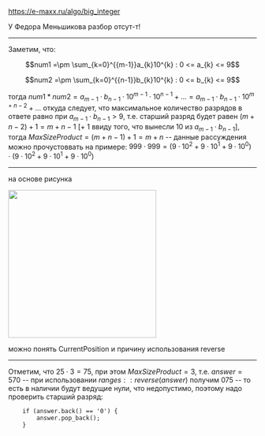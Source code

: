 https://e-maxx.ru/algo/big_integer

У Федора Меньшикова разбор отсут-т!

_____

Заметим, что:

$$num1 =\pm \sum_{k=0}^{{m-1}}a_{k}10^{k} : 0 <= a_{k} <= 9$$

$$num2 =\pm \sum_{k=0}^{{n-1}}b_{k}10^{k} : 0 <= b_{k} <= 9$$

тогда $num1 * num2 = a_{m-1} \cdot b_{n-1} \cdot 10^{m-1} \cdot 10^{n-1} + \ldots = a_{m-1} \cdot b_{n-1} \cdot 10^{m + n - 2} + \ldots$ откуда следует, что максимальное количество разрядов в ответе равно 
при $a_{m-1} \cdot b_{n-1} > 9$, т.е. старший разряд будет равен $(m + n - 2) + 1 = m + n - 1$ [+ 1 ввиду того, что вынесли 10 из $a_{m-1} \cdot b_{n-1}$], тогда $MaxSizeProduct = (m + n - 1) + 1 = m + n$ -- данные рассуждения можно прочустоввать на примере: $999 \cdot 999 = ( 9 \cdot 10^{2}  + 9 \cdot 10^{1} + 9 \cdot 10^{0}) \cdot (9 \cdot 10^{2}  + 9 \cdot 10^{1} + 9 \cdot 10^{0})$


_____

на основе рисунка

<img src="https://github.com/SkosMartren/useful-materials/blob/main/for_43_leetcode_1.png" width="300" height="300"/>

можно понять CurrentPosition и причину использования reverse

_____

Отметим, что $25 \cdot 3 = 75$, при этом $MaxSizeProduct = 3$, т.е. $answer = 570$ -- при использовании $ranges::reverse(answer)$ получим $075$ -- то есть в наличии будут ведущие нули, что недопустимо, поэтому надо проверить старший разряд: 

        if (answer.back() == '0') {
            answer.pop_back();
        }
